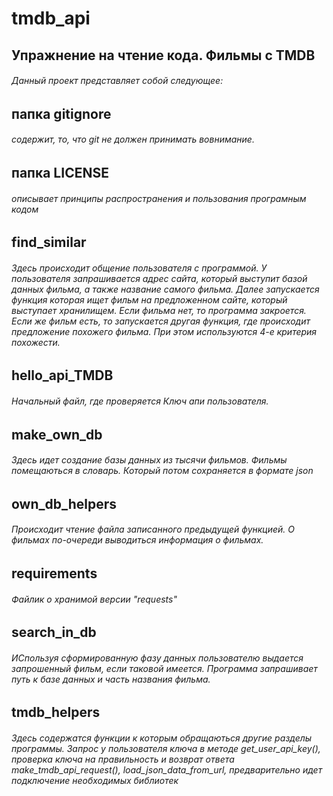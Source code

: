 # tmdb_api
## Упражнение на чтение кода. Фильмы с TMDB
###### Данный проект представляет собой следующее:
## папка gitignore 
###### содержит, то, что git не должен принимать вовнимание.
## папка LICENSE
###### описывает принципы распространения и пользования програмным кодом
## find_similar
###### Здесь происходит общение  пользователя с программой. У пользователя запрашивается адрес сайта, который выступит базой данных фильма, а также название самого фильма. Далее запускается функция которая ищет фильм на предложенном сайте, который выступает хранилищем. Если фильма нет, то программа закроется. Если же фильм есть, то запускается другая функция, где происходит предложение похожего фильма. При этом используются 4-е критерия похожести.  
## hello_api_TMDB
###### Начальный файл, где проверяется Ключ апи пользователя.
## make_own_db
###### Здесь идет создание базы данных из тысячи фильмов. Фильмы помещаються в словарь. Который потом сохраняется в формате json
## own_db_helpers
###### Происходит чтение файла записанного предыдущей функцией. О фильмах по-очереди выводиться информация о фильмах.
## requirements
###### Файлик о хранимой версии "requests"
## search_in_db
###### ИСпользуя сформированную фазу данных пользователю выдается запрошенный фильм, если таковой имеется. Программа запрашивает путь к базе данных и часть названия фильма. 
## tmdb_helpers
###### Здесь содержатся функции к которым обращаються другие разделы программы. Запрос у пользователя ключа в методе get_user_api_key(), проверка ключа на правильность и возврат ответа make_tmdb_api_request(), load_json_data_from_url, предварительно идет подключение необходимых библиотек

